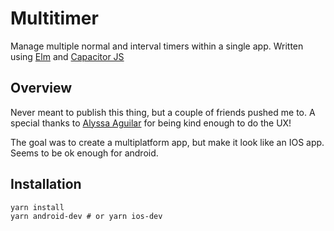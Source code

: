 # Multitimer

Manage multiple normal and interval timers within a single app.
Written using [Elm](https://elm-lang.org/) and [Capacitor JS](https://capacitorjs.com/)

## Overview

Never meant to publish this thing, but a couple of friends pushed me to. A special thanks to [Alyssa Aguilar](https://www.instagram.com/ms_mambo/?hl=en) for being kind
enough to do the UX!

The goal was to create a multiplatform app, but make it look like an IOS app. Seems to be ok enough for android.

## Installation

```
yarn install
yarn android-dev # or yarn ios-dev
```
